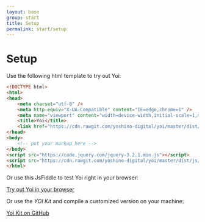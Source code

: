 ```yaml
---
layout: base
group: start
title: Setup
permalink: start/setup
---
```


# Setup

Use the following html template to try out Yoi:

```html
<!DOCTYPE html>
<html>
<head>
    <meta charset="utf-8" />
    <meta http-equiv="X-UA-Compatible" content="IE=edge,chrome=1" />
    <meta name="viewport" content="width=device-width,initial-scale=1,maximum-scale=1,user-scalable=1" />
    <title>Yoi</title>
    <link href="https://cdn.rawgit.com/yoshino-digital/yoi/master/dist/css/yoi.css" rel="stylesheet" />
</head>
<body>
    <!-- put your markup here -->
</body>
<script src="https://code.jquery.com/jquery-3.2.1.min.js"></script>
<script src="https://cdn.rawgit.com/yoshino-digital/yoi/master/dist/js/yoi.js"></script>
</html>
```

Or use this JsFiddle to test Yoi right in your browser:

<div class="m-t-8">
    <a class="button button--large" href="https://jsfiddle.net/0e8h8rer/17/">Try out Yoi in your browser</a>
</div>

Or use the *YOI Kit* and compile a customized version on your machine:

<div class="m-t-8">
    <a class="button button--large" href="https://github.com/yoshino-digital/yoi-kit">Yoi Kit on GitHub</a>
</div>
